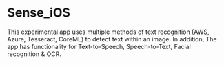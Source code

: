# Sense_iOS
This experimental app uses multiple methods of text recognition (AWS, Azure, Tesseract, CoreML) to detect text within an image. In addition, The app has functionality for Text-to-Speech, Speech-to-Text, Facial recognition &amp; OCR.
